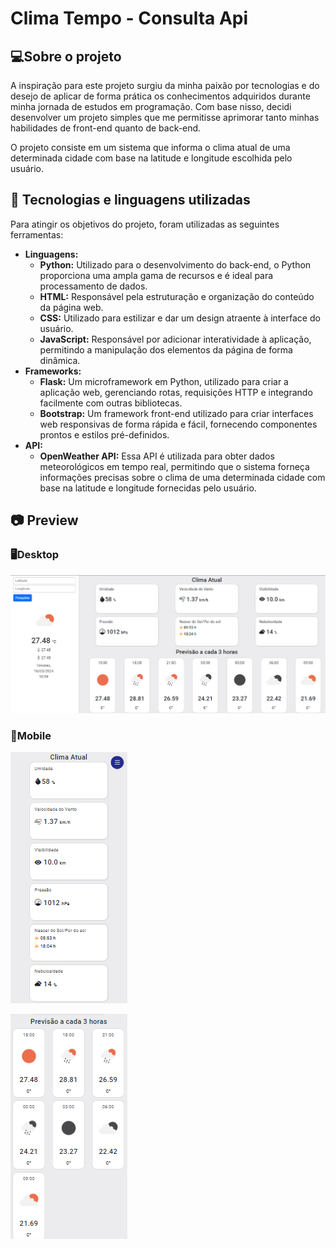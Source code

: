 # Clima Tempo - Consulta Api

## **💻Sobre o projeto**

A inspiração para este projeto surgiu da minha paixão por tecnologias e do desejo de aplicar de forma prática os conhecimentos adquiridos durante minha jornada de estudos em programação. Com base nisso, decidi desenvolver um projeto simples que me permitisse aprimorar tanto minhas habilidades de front-end quanto de back-end.

O projeto consiste em um sistema que informa o clima atual de uma determinada cidade com base na latitude e longitude escolhida pelo usuário.

## **🚀 Tecnologias e linguagens utilizadas**

Para atingir os objetivos do projeto, foram utilizadas as seguintes ferramentas:

- **Linguagens:**
  - **Python:** Utilizado para o desenvolvimento do back-end, o Python proporciona uma ampla gama de recursos e é ideal para processamento de dados.
  - **HTML:** Responsável pela estruturação e organização do conteúdo da página web.
  - **CSS:** Utilizado para estilizar e dar um design atraente à interface do usuário.
  - **JavaScript:** Responsável por adicionar interatividade à aplicação, permitindo a manipulação dos elementos da página de forma dinâmica.
- **Frameworks:**
  - **Flask:** Um microframework em Python, utilizado para criar a aplicação web, gerenciando rotas, requisições HTTP e integrando facilmente com outras bibliotecas.
  - **Bootstrap:** Um framework front-end utilizado para criar interfaces web responsivas de forma rápida e fácil, fornecendo componentes prontos e estilos pré-definidos.
- **API:**
  - **OpenWeather API:** Essa API é utilizada para obter dados meteorológicos em tempo real, permitindo que o sistema forneça informações precisas sobre o clima de uma determinada cidade com base na latitude e longitude fornecidas pelo usuário.

## 📷 Preview

### 🖥️Desktop

![Desktop](./preview/Preview%20Desktop.png)

### 📱Mobile

![Mobile](./preview//Previwe%20Mobile1.png)

![Mobile](./preview/Preview%20Mobile2.png)
